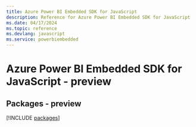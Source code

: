 ```yaml
---
title: Azure Power BI Embedded SDK for JavaScript
description: Reference for Azure Power BI Embedded SDK for JavaScript
ms.date: 04/17/2024
ms.topic: reference
ms.devlang: javascript
ms.service: powerbiembedded
---
```

# Azure Power BI Embedded SDK for JavaScript - preview
## Packages - preview
[!INCLUDE [packages](power-bi-embedded-index.md)]